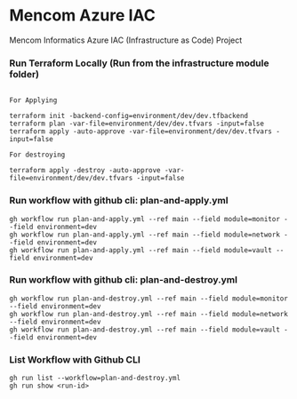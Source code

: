 # Mencom Azure IAC

Mencom Informatics Azure IAC (Infrastructure as Code) Project

### Run Terraform Locally (Run from the infrastructure module folder)

```

For Applying

terraform init -backend-config=environment/dev/dev.tfbackend
terraform plan -var-file=environment/dev/dev.tfvars -input=false
terraform apply -auto-approve -var-file=environment/dev/dev.tfvars -input=false

For destroying

terraform apply -destroy -auto-approve -var-file=environment/dev/dev.tfvars -input=false

```

### Run workflow with github cli: plan-and-apply.yml

```
gh workflow run plan-and-apply.yml --ref main --field module=monitor --field environment=dev
gh workflow run plan-and-apply.yml --ref main --field module=network --field environment=dev
gh workflow run plan-and-apply.yml --ref main --field module=vault --field environment=dev
```

### Run workflow with github cli: plan-and-destroy.yml

```
gh workflow run plan-and-destroy.yml --ref main --field module=monitor --field environment=dev
gh workflow run plan-and-destroy.yml --ref main --field module=network --field environment=dev
gh workflow run plan-and-destroy.yml --ref main --field module=vault --field environment=dev
```

### List Workflow with Github CLI

```
gh run list --workflow=plan-and-destroy.yml
gh run show <run-id>
```
